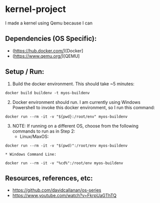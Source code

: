 # kernel-project
I made a kernel using Qemu because I can

## Dependencies (OS Specific):

* (https://hub.docker.com/)[Docker]
* (https://www.qemu.org/)[QEMU]

## Setup / Run:

1. Build the docker environment. This should take ~5 minutes:
```
docker build buildenv -t myos-buildenv
```
2. Docker environment should run. I am currently using Windows Powershell to invoke this docker environment, so I run this command:
```
docker run --rm -it -v "${pwd}:/root/env" myos-buildenv
```
3. NOTE: If running on a different OS, choose from the following commands to run as in Step 2:
    * Linux/MaxOS:
```
docker run --rm -it -v "$(pwd)":/root/env myos-buildenv
```
    * Windows Command Line:
```
docker run --rm -it -v "%cd%":/root/env myos-buildenv
```

## Resources, references, etc:
* https://github.com/davidcallanan/os-series
* https://www.youtube.com/watch?v=FkrpUaGThTQ